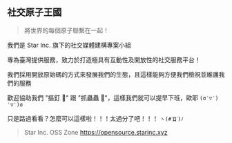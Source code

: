 ## 社交原子王國

> 將世界的每個原子聯繫在一起！

我們是 Star Inc. 旗下的社交媒體建構專案小組

專為臺灣提供服務，致力於打造極具有互動性及開放性的社交服務平台！

我們採用開放原始碼的方式來發展我們的生態，且這樣能夠方便我們檢視並維護我們的服務

歡迎協助我們 "摳釘 🔨" 跟 "抓蟲蟲 🐛"，這樣我們就可以提早下班，歐耶 `(σ′▽‵)′▽‵)σ`

只是路過看看？怎麼可以這樣啦！！！太過分了吧！！！ `ヽ(#ˋДˊ)ﾉ`

> Star Inc. OSS Zone <https://opensource.starinc.xyz>
